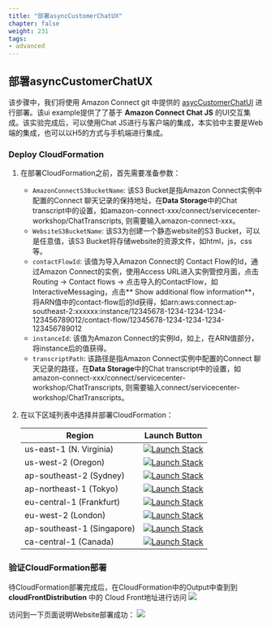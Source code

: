 ```yaml
---
title: "部署asyncCustomerChatUX"
chapter: false
weight: 231
tags:
- advanced
---
```


<style>#body img { margin: 0px; } </style>

## 部署asyncCustomerChatUX

该步骤中，我们将使用 Amazon Connect git 中提供的 [asycCustomerChatUI](https://github.com/amazon-connect/amazon-connect-chat-ui-examples/tree/master/cloudformationTemplates/asyncCustomerChatUX) 进行部署。该ui example提供了了基于 **Amazon Connect Chat JS** 的UI交互集成。该实验完成后，可以使用Chat JS进行与客户端的集成，本实验中主要是Web端的集成，也可以以H5的方式与手机端进行集成。

### Deploy CloudFormation
1. 在部署CloudFormation之前，首先需要准备参数：
   * `AmazonConnectS3BucketName`: 该S3 Bucket是指Amazon Connect实例中配置的Connect 聊天记录的保持地址，在**Data Storage**中的Chat transcript中的设置，如amazon-connect-xxx/connect/servicecenter-workshop/ChatTranscripts, 则需要输入amazon-connect-xxx。
   * `WebsiteS3BucketName`: 该S3为创建一个静态website的S3 Bucket，可以是任意值，该S3 Bucket将存储website的资源文件，如html，js，css等。
   * `contactFlowId`: 该值为导入Amazon Connect的 Contact Flow的Id，通过Amazon Connect的实例，使用Access URL进入实例管控月面，点击Routing -> Contact flows -> 点击导入的ContactFlow，如InteractiveMessaging，点击** Show additional flow information**，将ARN值中的contact-flow后的Id获得，如arn:aws:connect:ap-southeast-2:xxxxxx:instance/12345678-1234-1234-1234-123456789012/contact-flow/12345678-1234-1234-1234-123456789012
   * `instanceId`: 该值为Amazon Connect的实例Id，如上，在ARN值部分，将instance后的值获得。
   * `transcriptPath`: 该路径是指Amazon Connect实例中配置的Connect 聊天记录的路径，在**Data Storage**中的Chat transcript中的设置，如amazon-connect-xxx/connect/servicecenter-workshop/ChatTranscripts, 则需要输入connect/servicecenter-workshop/ChatTranscripts。
   
2. 在以下区域列表中选择并部署CloudFormation：

   | Region | Launch Button                                                                                                                                                                                                                                                                                    |
   |--------------------------------------------------------------------------------------------------------------------------------------------------------------------------------------------------------------------------------------------------------------------------------------------------| ------------- |
   | us-east-1 (N. Virginia) | [![Launch Stack](/images/chatbot/launchstack.svg?classes=button-img)](https://console.aws.amazon.com/cloudformation/home#/stacks/new?stackName=asyncCustomerChatUX&templateURL=https://s3.amazonaws.com/us-east-1.amazon-connect-advanced-customer-chat-cfn/cloudformation.yaml)                 |
   | us-west-2 (Oregon) | [![Launch Stack](/images/chatbot/launchstack.svg?classes=button-img)](https://us-west-2.console.aws.amazon.com/cloudformation/home#/stacks/new?stackName=asyncCustomerChatUX&templateURL=https://s3-us-west-2.amazonaws.com/us-west-2.amazon-connect-advanced-customer-chat-cfn/cloudformation.yaml)                |
   | ap-southeast-2 (Sydney) | [![Launch Stack](/images/chatbot/launchstack.svg?classes=button-img)](https://ap-southeast-2.console.aws.amazon.com/cloudformation/home#/stacks/new?stackName=asyncCustomerChatUX&templateURL=https://s3-ap-southeast-2.amazonaws.com/ap-southeast-2.amazon-connect-advanced-customer-chat-cfn/cloudformation.yaml) |
   | ap-northeast-1 (Tokyo) | [![Launch Stack](/images/chatbot/launchstack.svg?classes=button-img)](https://ap-northeast-1.console.aws.amazon.com/cloudformation/home#/stacks/new?stackName=asyncCustomerChatUX&templateURL=https://s3-ap-northeast-1.amazonaws.com/ap-northeast-1.amazon-connect-advanced-customer-chat-cfn/cloudformation.yaml) |
   | eu-central-1 (Frankfurt) | [![Launch Stack](/images/chatbot/launchstack.svg?classes=button-img)](https://eu-central-1.console.aws.amazon.com/cloudformation/home#/stacks/new?stackName=asyncCustomerChatUX&templateURL=https://s3-eu-central-1.amazonaws.com/eu-central-1.amazon-connect-advanced-customer-chat-cfn/cloudformation.yaml)       |
   | eu-west-2 (London) | [![Launch Stack](/images/chatbot/launchstack.svg?classes=button-img)](https://eu-west-2.console.aws.amazon.com/cloudformation/home#/stacks/new?stackName=asyncCustomerChatUX&templateURL=https://s3-eu-west-2.amazonaws.com/eu-west-2.amazon-connect-advanced-customer-chat-cfn/cloudformation.yaml)                |
   | ap-southeast-1 (Singapore) | [![Launch Stack](/images/chatbot/launchstack.svg?classes=button-img)](https://ap-southeast-1.console.aws.amazon.com/cloudformation/home#/stacks/new?stackName=asyncCustomerChatUX&templateURL=https://s3-ap-southeast-1.amazonaws.com/ap-southeast-1.amazon-connect-advanced-customer-chat-cfn/cloudformation.yaml) |
   | ca-central-1 (Canada) | [![Launch Stack](/images/chatbot/launchstack.svg?classes=button-img)](https://ca-central-1.console.aws.amazon.com/cloudformation/home#/stacks/new?stackName=asyncCustomerChatUX&templateURL=https://s3-ca-central-1.amazonaws.com/ca-central-1.amazon-connect-advanced-customer-chat-cfn/cloudformation.yaml)       |


### 验证CloudFormation部署

待CloudFormation部署完成后，在CloudFormation中的Output中查到到 **cloudFrontDistribution** 中的 Cloud Front地址进行访问
![](/images/chatbot/deploycloudformation_1.jpg?width=1000px)

访问到一下页面说明Website部署成功：
![](/images/chatbot/deploycloudformation_2.jpg?width=800px)